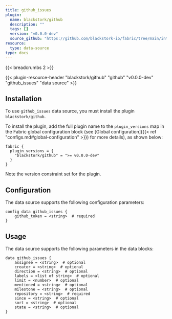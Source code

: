 ```yaml
---
title: github_issues
plugin:
  name: blackstork/github
  description: ""
  tags: []
  version: "v0.0.0-dev"
  source_github: "https://github.com/blackstork-io/fabric/tree/main/internal/github/"
resource:
  type: data-source
type: docs
---
```


{{< breadcrumbs 2 >}}

{{< plugin-resource-header "blackstork/github" "github" "v0.0.0-dev" "github_issues" "data source" >}}

## Installation

To use `github_issues` data source, you must install the plugin `blackstork/github`.

To install the plugin, add the full plugin name to the `plugin_versions` map in the Fabric global configuration block (see [Global configuration]({{< ref "configs.md#global-configuration" >}}) for more details), as shown below:

```hcl
fabric {
  plugin_versions = {
    "blackstork/github" = ">= v0.0.0-dev"
  }
}
```

Note the version constraint set for the plugin.

## Configuration

The data source supports the following configuration parameters:

```hcl
config data github_issues {
    github_token = <string>  # required
}
```

## Usage

The data source supports the following parameters in the data blocks:

```hcl
data github_issues {
    assignee = <string>  # optional
    creator = <string>  # optional
    direction = <string>  # optional
    labels = <list of string>  # optional
    limit = <number>  # optional
    mentioned = <string>  # optional
    milestone = <string>  # optional
    repository = <string>  # required
    since = <string>  # optional
    sort = <string>  # optional
    state = <string>  # optional
}
```